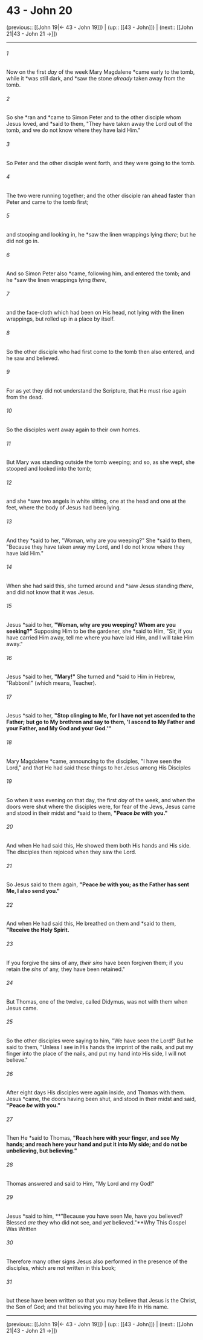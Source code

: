 # 43 - John 20

(previous:: [[John 19|← 43 - John 19]]) | (up:: [[43 - John]]) | (next:: [[John 21|43 - John 21 →]])

***


###### 1 
Now on the first _day_ of the week Mary Magdalene *came early to the tomb, while it *was still dark, and *saw the stone _already_ taken away from the tomb. 

###### 2 
So she *ran and *came to Simon Peter and to the other disciple whom Jesus loved, and *said to them, "They have taken away the Lord out of the tomb, and we do not know where they have laid Him." 

###### 3 
So Peter and the other disciple went forth, and they were going to the tomb. 

###### 4 
The two were running together; and the other disciple ran ahead faster than Peter and came to the tomb first; 

###### 5 
and stooping and looking in, he *saw the linen wrappings lying _there_; but he did not go in. 

###### 6 
And so Simon Peter also *came, following him, and entered the tomb; and he *saw the linen wrappings lying _there_, 

###### 7 
and the face-cloth which had been on His head, not lying with the linen wrappings, but rolled up in a place by itself. 

###### 8 
So the other disciple who had first come to the tomb then also entered, and he saw and believed. 

###### 9 
For as yet they did not understand the Scripture, that He must rise again from the dead. 

###### 10 
So the disciples went away again to their own homes. 

###### 11 
But Mary was standing outside the tomb weeping; and so, as she wept, she stooped and looked into the tomb; 

###### 12 
and she *saw two angels in white sitting, one at the head and one at the feet, where the body of Jesus had been lying. 

###### 13 
And they *said to her, "Woman, why are you weeping?" She *said to them, "Because they have taken away my Lord, and I do not know where they have laid Him." 

###### 14 
When she had said this, she turned around and *saw Jesus standing _there_, and did not know that it was Jesus. 

###### 15 
Jesus *said to her, **"Woman, why are you weeping? Whom are you seeking?"** Supposing Him to be the gardener, she *said to Him, "Sir, if you have carried Him away, tell me where you have laid Him, and I will take Him away." 

###### 16 
Jesus *said to her, **"Mary!"** She turned and *said to Him in Hebrew, "Rabboni!" (which means, Teacher). 

###### 17 
Jesus *said to her, **"Stop clinging to Me, for I have not yet ascended to the Father; but go to My brethren and say to them, 'I ascend to My Father and your Father, and My God and your God.'"** 

###### 18 
Mary Magdalene *came, announcing to the disciples, "I have seen the Lord," and _that_ He had said these things to her.Jesus among His Disciples 

###### 19 
So when it was evening on that day, the first _day_ of the week, and when the doors were shut where the disciples were, for fear of the Jews, Jesus came and stood in their midst and *said to them, **"Peace _be_ with you."** 

###### 20 
And when He had said this, He showed them both His hands and His side. The disciples then rejoiced when they saw the Lord. 

###### 21 
So Jesus said to them again, **"Peace _be_ with you; as the Father has sent Me, I also send you."** 

###### 22 
And when He had said this, He breathed on them and *said to them, **"Receive the Holy Spirit.** 

###### 23 
If you forgive the sins of any, _their sins_ have been forgiven them; if you retain the _sins_ of any, they have been retained." 

###### 24 
But Thomas, one of the twelve, called Didymus, was not with them when Jesus came. 

###### 25 
So the other disciples were saying to him, "We have seen the Lord!" But he said to them, "Unless I see in His hands the imprint of the nails, and put my finger into the place of the nails, and put my hand into His side, I will not believe." 

###### 26 
After eight days His disciples were again inside, and Thomas with them. Jesus *came, the doors having been shut, and stood in their midst and said, **"Peace _be_ with you."** 

###### 27 
Then He *said to Thomas, **"Reach here with your finger, and see My hands; and reach here your hand and put it into My side; and do not be unbelieving, but believing."** 

###### 28 
Thomas answered and said to Him, "My Lord and my God!" 

###### 29 
Jesus *said to him, **"Because you have seen Me, have you believed? Blessed _are_ they who did not see, and _yet_ believed."**Why This Gospel Was Written 

###### 30 
Therefore many other signs Jesus also performed in the presence of the disciples, which are not written in this book; 

###### 31 
but these have been written so that you may believe that Jesus is the Christ, the Son of God; and that believing you may have life in His name.

***

(previous:: [[John 19|← 43 - John 19]]) | (up:: [[43 - John]]) | (next:: [[John 21|43 - John 21 →]])
